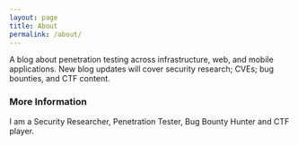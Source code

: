 ```yaml
---
layout: page
title: About
permalink: /about/
---
```


A blog about penetration testing across infrastructure, web, and mobile applications. New blog updates will cover security research; CVEs; bug bounties, and CTF content.

### More Information 

I am a Security Researcher, Penetration Tester, Bug Bounty Hunter and CTF player.
